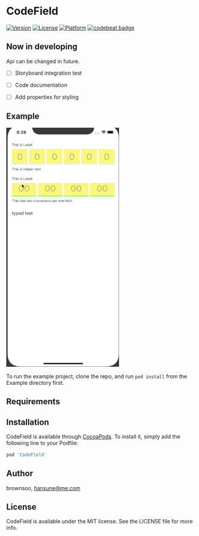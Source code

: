 # CodeField


[![Version](https://img.shields.io/cocoapods/v/CodeField.svg?style=flat)](https://cocoapods.org/pods/CodeField)
[![License](https://img.shields.io/cocoapods/l/CodeField.svg?style=flat)](https://cocoapods.org/pods/CodeField)
[![Platform](https://img.shields.io/cocoapods/p/CodeField.svg?style=flat)](https://cocoapods.org/pods/CodeField)
[![codebeat badge](https://codebeat.co/badges/f2fd2667-a244-4315-a0f0-a3ac0c6480c5)](https://codebeat.co/projects/github-com-brownsoo-codefield-master)

## Now in developing

Api can be changed in future. 

- [ ] Storyboard integration test
- [ ] Code documentation
- [ ] Add properties for styling


## Example

![Demo of CodeField](codefield-example.gif)

To run the example project, clone the repo, and run `pod install` from the Example directory first.

## Requirements

## Installation

CodeField is available through [CocoaPods](https://cocoapods.org). To install
it, simply add the following line to your Podfile:

```ruby
pod 'CodeField'
```

## Author

brownsoo, hansune@me.com

## License

CodeField is available under the MIT license. See the LICENSE file for more info.

